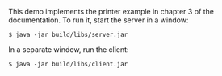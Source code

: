 This demo implements the printer example in chapter 3 of the
documentation. To run it, start the server in a window:
```
$ java -jar build/libs/server.jar
```
In a separate window, run the client:
```
$ java -jar build/libs/client.jar
```